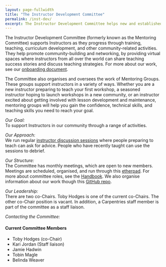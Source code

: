 ```yaml
---
layout: page-fullwidth
title: "The Instructor Development Committee"
permalink: /inst-dev/
excerpt: The Instructor Development Committee helps new and established Instructors.
---
```


The Instructor Development Committee (formerly known as the Mentoring Committee) supports Instructors as they progress 
through training, teaching, curriculum development,
and other community-related activities. They help promote community-building and networking, by 
providing virtual spaces where instructors from all over the world can share teaching success stories and 
discuss teaching strategies. For more about our work, see our [onboarding document](http://docs.carpentries.org/topic_folders/mentoring/index.html).

The Committee also organises and oversees the work of Mentoring Groups. These groups support instructors in a variety of ways. 
Whether you are a new instructor preparing to teach your first workshop, a seasoned instructor hoping to launch workshops in 
a new community, or an instructor excited about getting involved with lesson development and maintenance, mentoring groups 
will help you gain the confidence, technical skills, and teaching skills you need to reach your goal.

_Our Goal:_    
To support Instructors in our community through a range of activities. 

_Our Approach:_    
We run regular [instructor discussion sessions](https://pad.carpentries.org/instructor-discussion) where people preparing to teach can ask for advice. People who have recently taught
can use the sessions to debrief.


_Our Structure:_    
The Committee has monthly meetings, which are open to new members. Meetings are scheduled, organised, and 
run through this [etherpad](https://pad.carpentries.org/scf-mentoring).
For more about committee roles, see the [Handbook](https://docs.carpentries.org/topic_folders/mentoring/mentoring-subcommittee-roles.html). We also organise information about our work though this [GitHub repo](https://github.com/carpentries/mentoring).

_Our Leadership:_    
There are two co-Chairs. Toby Hodges is one of the current co-Chairs. The other co-Chair position is vacant.
In addition, a Carpentries staff member is part of the committee as a staff liaison.

_Contacting the Committee:_     


#### Current Committee Members

* Toby Hodges (co-Chair)
* Kari Jordan (Staff liaison)
* Jamie Hadwin
* Tobin Magle
* Belinda Weaver


